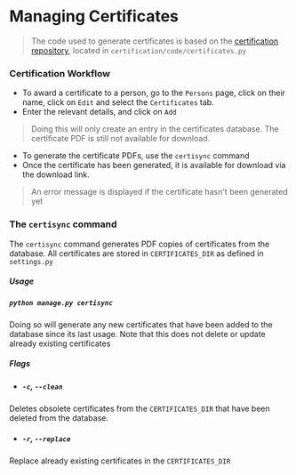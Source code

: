 Managing Certificates
=======================

> The code used to generate certificates is based on the [certification repository](https://github.com/swcarpentry/certification/), located in
`certification/code/certificates.py`

### Certification Workflow

* To award a certificate to a person, go to the `Persons` page, click on their name, click on `Edit` and select the `Certificates` tab.
* Enter the relevant details, and click on `Add`
>Doing this will only create an entry in the certificates database. The certificate PDF is still not available for download.

* To generate the certificate PDFs, use the `certisync` command
* Once the certificate has been generated, it is available for download via the download link.
>An error message is displayed if the certificate hasn't been generated yet

### The `certisync` command

The `certisync` command generates PDF copies of certificates from the database. All certificates are stored in `CERTIFICATES_DIR` as defined in `settings.py`

##### Usage

##### `python manage.py certisync`

Doing so will generate any new certificates that have been added to the database since its last usage. Note that this does not delete or update already existing certificates

##### Flags

* ##### `-c`, `--clean`

Deletes obsolete certificates from the `CERTIFICATES_DIR` that have been deleted from the database.

* ##### `-r`, `--replace`

Replace already existing certificates in the `CERTIFICATES_DIR`
